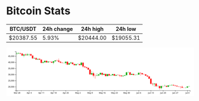 # Bitcoin Stats

BTC/USDT|24h change|24h high|24h low|
|---|---|---|---|
|$20387.55|5.93%|$20444.00|$19055.31|

<img src="./chart.svg">
